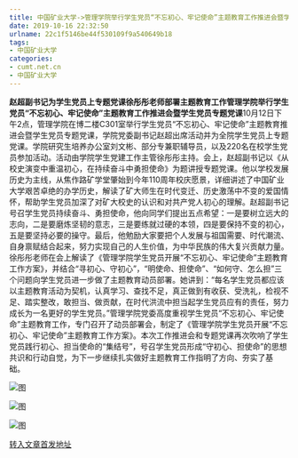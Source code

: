 ```yaml
---
title: 中国矿业大学->管理学院举行学生党员“不忘初心、牢记使命”主题教育工作推进会暨学生党员专题党课 | cumt.net.cn
date: 2019-10-16 22:32:50
urlname: 22c1f5146be44f530109f9a540649b18
tags: 
- 中国矿业大学
categories:
- cumt.net.cn
- 中国矿业大学
---
```

**赵超副书记为学生党员上专题党课****徐彤彤老师部署主题教育工作****管理学院举行学生党员“不忘初心、牢记使命”主题教育工作推进会暨学生党员专题党课**10月12日下午2点，管理学院在博二楼C301室举行学生党员“不忘初心、牢记使命”主题教育推进会暨学生党员专题党课，学院党委副书记赵超出席活动并为全院学生党员上专题党课。学院研究生培养办公室刘文彬、部分专兼职辅导员，以及220名在校学生党员参加活动。活动由学院学生党建工作主管徐彤彤主持。会上，赵超副书记以《从校史演变中重温初心，在持续奋斗中勇担使命》为题讲授专题党课。他以学校发展历史为主线，从焦作路矿学堂肇始到今年110周年校庆愿景，详细讲述了中国矿业大学艰苦卓绝的办学历史，解读了矿大师生在时代变迁、历史激荡中不变的爱国情怀，帮助学生党员加深了对矿大校史的认识和对共产党人初心的理解。赵超副书记号召学生党员持续奋斗、勇担使命，他向同学们提出五点希望：一是要树立远大的志向，二是要磨炼坚韧的意志，三是要练就过硬的本领，四是要保持不变的初心，五是要坚持必要的操守。最后，他勉励大家要把个人发展与祖国需要、时代潮流、自身禀赋结合起来，努力实现自己的人生价值，为中华民族的伟大复兴贡献力量。徐彤彤老师在会上解读了《管理学院学生党员开展“不忘初心、牢记使命”主题教育工作方案》，并结合“寻初心、守初心”，“明使命、担使命”、“如何守、怎么担”三个问题向学生党员进一步做了主题教育动员部署。她讲到：“每名学生党员都应该以主题教育活动为契机，认真学习、查找不足，真正做到有收获、受洗礼，检视不足、踏实整改，敢担当、做贡献，在时代洪流中担当起学生党员应有的责任，努力成长为一名更好的学生党员。”管理学院党委高度重视学生党员“不忘初心、牢记使命”主题教育工作，专门召开了动员部署会，制定了《管理学院学生党员开展“不忘初心、牢记使命”主题教育工作方案》。本次工作推进会和专题党课再次吹响了学生党员践行初心、担当使命的“集结号”，号召学生党员形成“守初心、担使命”的思想共识和行动自觉，为下一步继续扎实做好主题教育工作指明了方向、夯实了基础。    

![图](http://xwzx.cumt.edu.cn/_upload/article/images/4d/4c/0dccd3bb4d628bad2a024f3478b6/5ed7f689-67de-4df2-9ec6-11cb008a76b8.jpg)

![图](http://xwzx.cumt.edu.cn/_upload/article/images/4d/4c/0dccd3bb4d628bad2a024f3478b6/ab64a9d5-4c34-4d6d-a068-ce90325d5b38.jpg)

![图](http://xwzx.cumt.edu.cn/_upload/article/images/4d/4c/0dccd3bb4d628bad2a024f3478b6/f4a1841b-564b-4ed3-8d99-fd0235bcc9c2.jpg)

[转入文章首发地址](http://xwzx.cumt.edu.cn/50/65/c523a544869/page.htm)